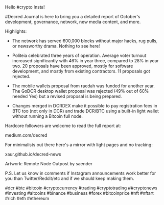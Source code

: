 Hello #crypto Insta!

#Decred Journal is here to bring you a detailed report of October's development, governance, network, new media content, and more.

Highlights:

* The network has served 600,000 blocks without major hacks, rug pulls, or newsworthy drama. Nothing to see here!

* Politeia celebrated three years of operation. Average voter turnout increased significantly with 46% in year three, compared to 28% in year two. 20 proposals have been approved, mostly for software development, and mostly from existing contractors. 11 proposals got rejected.

* The mobile wallets proposal from raedah was funded for another year. The GoDCR desktop wallet proposal was rejected (49% out of 60% needed Yes) but a revised proposal is being prepared.

* Changes merged in DCRDEX make it possible to pay registration fees in BTC too (not only in DCR) and trade DCR/BTC using a built-in light wallet without running a Bitcoin full node.

Hardcore followers are welcome to read the full report at:

medium.com/decred

For minimalists out there here's a mirror with light pages and no tracking:

xaur.github.io/decred-news

Artwork: Remote Node Outpost by saender

P.S. Let us know in comments if Instagram announcements work better for you than Twitter/Reddit/etc and if we should keep making them.

#dcr #btc #bitcoin #cryptocurrency #trading #cryptotrading ##cryptonews #investing #altcoins #binance #business #forex #bitcoinprice #nft #nftart #rich #eth #ethereum

